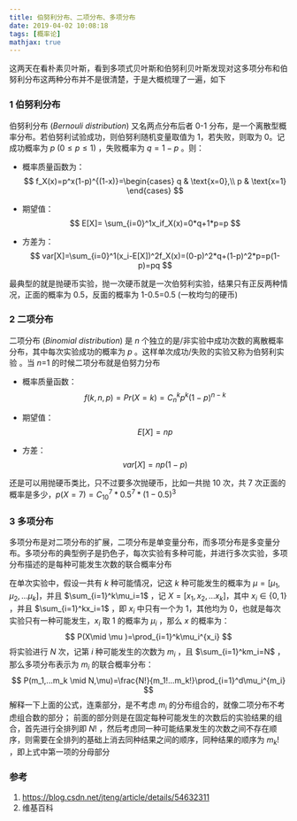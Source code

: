 ```yaml
---
title: 伯努利分布、二项分布、多项分布
date: 2019-04-02 10:08:18
tags: [概率论]
mathjax: true
---
```


这两天在看朴素贝叶斯，看到多项式贝叶斯和伯努利贝叶斯发现对这多项分布和伯努利分布这两种分布并不是很清楚，于是大概梳理了一遍，如下

<!--more-->

### 1 伯努利分布

伯努利分布 (*Bernouli distribution*) 又名两点分布后者 0-1 分布，是一个离散型概率分布。若伯努利试验成功，则伯努利随机变量取值为 1，若失败，则取为 0。记成功概率为 *p* ($0\le p \le 1$) ，失败概率为 $q=1-p$ 。则：

* 概率质量函数为：
  $$
  f_X(x)=p^x(1-p)^{(1-x)}=\begin{cases}
  q & \text{x=0},\\
  p & \text{x=1}
  \end{cases}
  $$

* 期望值：
  $$
  E[X]= \sum_{i=0}^1x_if_X(x)=0*q+1*p=p
  $$

* 方差为：
  $$
  var[X]=\sum_{i=0}^1(x_i-E[X])^2f_X(x)=(0-p)^2*q+(1-p)^2*p=p(1-p)=pq
  $$


最典型的就是抛硬币实验，抛一次硬币就是一次伯努利实验，结果只有正反两种情况，正面的概率为 0.5，反面的概率为 1-0.5=0.5 (一枚均匀的硬币)

### 2 二项分布

二项分布 (*Binomial distribution*) 是 *n* 个独立的是/非实验中成功次数的离散概率分布，其中每次实验成功的概率为 *p* 。这样单次成功/失败的实验又称为伯努利实验 。当 *n*=1 的时候二项分布就是伯努力分布

* 概率质量函数：
  $$
  f(k,n,p)=Pr(X=k)=C_n^kp^k(1-p)^{n-k}
  $$

* 期望值：
  $$
  E[X]=np
  $$

* 方差：
  $$
  var[X]=np(1-p)
  $$

还是可以用抛硬币类比，只不过要多次抛硬币，比如一共抛 10 次，共 7 次正面的概率是多少，$p(X=7)=C_{10}^7*0.5^7*(1-0.5)^3​$

### 3 多项分布

多项分布是对二项分布的扩展，二项分布是单变量分布，而多项分布是多变量分布。多项分布的典型例子是扔色子，每次实验有多种可能，并进行多次实验，多项分布描述的是每种可能发生次数的联合概率分布

在单次实验中，假设一共有 *k* 种可能情况，记这 *k* 种可能发生的概率为 $\mu=[\mu_1,\mu_2,...\mu_k]​$ ，并且 $\sum_{i=1}^k\mu_i=1​$ ，记 $X=[x_1,x_2,...x_k]​$，其中 $x_i\in \{0,1\}​$ ，并且 $\sum_{i=1}^kx_i=1​$ ，即 $x_i​$ 中只有一个为 1，其他均为 0，也就是每次实验只有一种可能发生，$x_i​$ 取 1 的概率为 $\mu_i​$ ，那么 *x* 的概率为：
$$
P(X\mid \mu )=\prod_{i=1}^k\mu_i^{x_i}
$$
将实验进行 *N* 次，记第 *i* 种可能发生的次数为 $m_i$ ，且 $\sum_{i=1}^km_i=N$ ，那么多项分布表示为 $m_i$ 的联合概率分布：
$$
P(m_1,...m_k \mid N,\mu)=\frac{N!}{m_1!...m_k!}\prod_{i=1}^d\mu_i^{m_i}
$$
解释一下上面的公式，连乘部分，是不考虑  $m_i$ 的分布组合的，就像二项分布不考虑组合数的部分； 前面的部分则是在固定每种可能发生的次数后的实验结果的组合，首先进行全排列即 $N!$ ，然后考虑同一种可能结果发生的次数之间不存在顺序，则需要在全排列的基础上消去同种结果之间的顺序，同种结果的顺序为 $m_k!$ ，即上式中第一项的分母部分

### 参考

1. https://blog.csdn.net/jteng/article/details/54632311
2. 维基百科